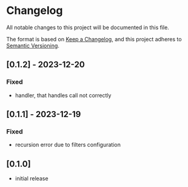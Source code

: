 # Changelog

All notable changes to this project will be documented in this file.

The format is based on [Keep a Changelog],
and this project adheres to [Semantic Versioning].

## [0.1.2] - 2023-12-20

### Fixed

- handler, that handles call not correctly

## [0.1.1] - 2023-12-19

### Fixed

- recursion error due to filters configuration

## [0.1.0]

- initial release

<!-- Links -->

[keep a changelog]: https://keepachangelog.com/en/1.0.0/
[semantic versioning]: https://semver.org/spec/v2.0.0.html

<!-- Versions -->

[unreleased]: https://github.com/BY-Product-Development/Repository/compare/v0.0.0...HEAD
